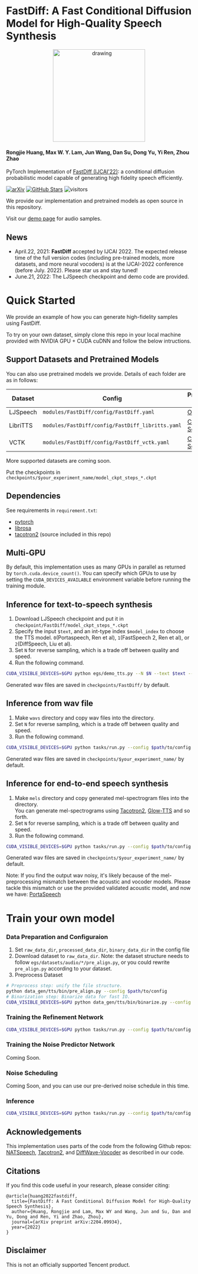 # FastDiff: A Fast Conditional Diffusion Model for High-Quality Speech Synthesis

<div align=center> <img src="assets/Demo.gif" alt="drawing" style="width:250px; "/> </div>


#### Rongjie Huang, Max W. Y. Lam, Jun Wang, Dan Su, Dong Yu, Yi Ren, Zhou Zhao

PyTorch Implementation of [FastDiff (IJCAI'22)](https://arxiv.org/abs/2204.09934): a conditional diffusion probabilistic model capable of generating high fidelity speech efficiently.

[![arXiv](https://img.shields.io/badge/arXiv-Paper-<COLOR>.svg)](https://arxiv.org/abs/2204.09934)
[![GitHub Stars](https://img.shields.io/github/stars/Rongjiehuang/FastDiff?style=social)](https://github.com/Rongjiehuang/FastDiff)
![visitors](https://visitor-badge.glitch.me/badge?page_id=Rongjiehuang/FastDiff)

We provide our implementation and pretrained models as open source in this repository.

Visit our [demo page](https://fastdiff.github.io/) for audio samples.

## News
- April.22, 2021: **FastDiff** accepted by IJCAI 2022. The expected release time of the full version codes (including pre-trained models, more datasets, and more neural vocoders) is at the IJCAI-2022 conference (before July. 2022). Please star us and stay tuned!
- June.21, 2022: The LJSpeech checkpoint and demo code are provided.


# Quick Started
We provide an example of how you can generate high-fidelity samples using FastDiff.

To try on your own dataset, simply clone this repo in your local machine provided with NVIDIA GPU + CUDA cuDNN and follow the below intructions.

## Support Datasets and Pretrained Models

You can also use pretrained models we provide.
Details of each folder are as in follows:

| Dataset                                   | Config                                         | Pretrained Model | 
|-------------------------------------------|------------------------------------------------|------------------|
| LJSpeech                                  | `modules/FastDiff/config/FastDiff.yaml`          | [OneDrive](https://zjueducn-my.sharepoint.com/:f:/g/personal/rongjiehuang_zju_edu_cn/Epia7La6O7FHsKPTHZXZpoMBF7PoDcjWeKgC-7jtpVkCOQ?e=BF0nOF)     |
| LibriTTS                                  | `modules/FastDiff/config/FastDiff_libritts.yaml` | [Coming  Soon]() |
| VCTK                                      | `modules/FastDiff/config/FastDiff_vctk.yaml`     | [Coming  Soon]() |

More supported datasets are coming soon.

Put the checkpoints in `checkpoints/$your_experiment_name/model_ckpt_steps_*.ckpt`

## Dependencies
See requirements in `requirement.txt`:
- [pytorch](https://github.com/pytorch/pytorch)
- [librosa](https://github.com/librosa/librosa)
- [tacotron2](https://github.com/NVIDIA/tacotron2) (source included in this repo)

## Multi-GPU
By default, this implementation uses as many GPUs in parallel as returned by `torch.cuda.device_count()`. 
You can specify which GPUs to use by setting the `CUDA_DEVICES_AVAILABLE` environment variable before running the training module.

## Inference for text-to-speech synthesis
1. Download LJSpeech checkpoint and put it in `checkpoint/FastDiff/model_ckpt_steps_*.ckpt `
2. Specify the input `$text`, and an int-type index `$model_index` to choose the TTS model. `0`(Portaspeech, Ren et al), `1`(FastSpeech 2, Ren et al), or `2`(DiffSpeech, Liu et al).
3. Set `N` for reverse sampling, which is a trade off between quality and speed. 
4. Run the following command.
```bash
CUDA_VISIBLE_DEVICES=$GPU python egs/demo_tts.py --N $N --text $text --model $model_index 
```
Generated wav files are saved in `checkpoints/FastDiff/` by default.<br>


## Inference from wav file
1. Make `wavs` directory and copy wav files into the directory.
2. Set `N` for reverse sampling, which is a trade off between quality and speed. 
3. Run the following command.
```bash
CUDA_VISIBLE_DEVICES=$GPU python tasks/run.py --config $path/to/config  --exp_name $your_experiment_name --infer --hparams='test_input_dir=wavs,N=$N'
```

Generated wav files are saved in `checkpoints/$your_experiment_name/` by default.<br>

## Inference for end-to-end speech synthesis
1. Make `mels` directory and copy generated mel-spectrogram files into the directory.<br>
You can generate mel-spectrograms using [Tacotron2](https://github.com/NVIDIA/tacotron2), 
[Glow-TTS](https://github.com/jaywalnut310/glow-tts) and so forth.
2. Set `N` for reverse sampling, which is a trade off between quality and speed. 
3. Run the following command.
```bash
CUDA_VISIBLE_DEVICES=$GPU python tasks/run.py --config $path/to/config --exp_name $your_experiment_name --infer --hparams='test_mel_dir=mels,use_wav=False,N=$N'
```
Generated wav files are saved in `checkpoints/$your_experiment_name/` by default.<br>

Note: If you find the output wav noisy, it's likely because of the mel-preprocessing mismatch between the acoustic and vocoder models. Please tackle this mismatch or use the provided validated acoustic model,  and now we have: [PortaSpeech](https://huggingface.co/spaces/NATSpeech/PortaSpeech/tree/main)

# Train your own model

### Data Preparation and Configuraion ##
1. Set `raw_data_dir`, `processed_data_dir`, `binary_data_dir` in the config file
2. Download dataset to `raw_data_dir`. Note: the dataset structure needs to follow `egs/datasets/audio/*/pre_align.py`, or you could rewrite `pre_align.py` according to your dataset.
3. Preprocess Dataset 
```bash
# Preprocess step: unify the file structure.
python data_gen/tts/bin/pre_align.py --config $path/to/config
# Binarization step: Binarize data for fast IO.
CUDA_VISIBLE_DEVICES=$GPU python data_gen/tts/bin/binarize.py --config $path/to/config
```

### Training the Refinement Network
```bash
CUDA_VISIBLE_DEVICES=$GPU python tasks/run.py --config $path/to/config  --exp_name $your_experiment_name --reset
```

### Training the Noise Predictor Network
Coming Soon.

### Noise Scheduling
Coming Soon, and you can use our pre-derived noise schedule in this time.

### Inference

```bash
CUDA_VISIBLE_DEVICES=$GPU python tasks/run.py --config $path/to/config  --exp_name $your_experiment_name --infer
```


## Acknowledgements
This implementation uses parts of the code from the following Github repos:
[NATSpeech](https://github.com/NATSpeech/NATSpeech),
[Tacotron2](https://github.com/NVIDIA/tacotron2), and
[DiffWave-Vocoder](https://github.com/philsyn/DiffWave-Vocoder)
as described in our code.

## Citations ##
If you find this code useful in your research, please consider citing:
```
@article{huang2022fastdiff,
  title={FastDiff: A Fast Conditional Diffusion Model for High-Quality Speech Synthesis},
  author={Huang, Rongjie and Lam, Max WY and Wang, Jun and Su, Dan and Yu, Dong and Ren, Yi and Zhao, Zhou},
  journal={arXiv preprint arXiv:2204.09934},
  year={2022}
}
```

## Disclaimer ##
This is not an officially supported Tencent product.

